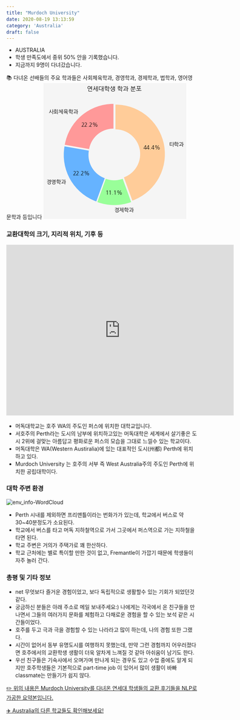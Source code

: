 ```yaml
---
title: "Murdoch University"
date: 2020-08-19 13:13:59
category: 'Australia'
draft: false
---
```



* AUSTRALIA
* 학생 만족도에서 중위 50% 안을 기록했습니다.
* 지금까지 9명이 다녀갔습니다. 

📚 다녀온 선배들의 주요 학과들은 사회체육학과, 경영학과, 경제학과, 법학과, 영어영문학과 등입니다
![department-info](../plots/AU000008.png)
### 교환대학의 크기, 지리적 위치, 기후 등
<iframe
width="600"
height="450"
frameborder="0" style="border:0"
src="https://www.google.com/maps/embed/v1/place?key=AIzaSyC9e1AME-pVmWC4hBpFdu5S4dKzyepa3HQ&q=Murdoch+University&center=-32.071,115.825&zoom=14" allowfullscreen>
</iframe>

* 머독대학교는 호주 WA의 주도인 퍼스에 위치한 대학교입니다.
* 서호주의 Perth라는 도시의 남부에 위치하고있는 머독대학은 세계에서 살기좋은 도시 2위에 걸맞는 아름답고 평화로운 퍼스의 모습을 그대로 느낄수 있는 학교이다.
* 머독대학은 WA(Western Austiralia)에 있는 대표적인 도시(州都) Perth에 위치하고 있다.
* Murdoch University 는 호주의 서부 즉 West Australia주의 주도인 Perth에 위치한 공립대학이다.


### 대학 주변 환경

![env_info-WordCloud](../univ_wordclouds_okt/env_info/AU000008_env_info_okt.png)

* Perth 시내를 제외하면 프리맨틀이라는 번화가가 있는데, 학교에서 버스로 약 30~40분정도가 소요된다.
* 학교에서 버스를 타고 머독 지하철역으로 가서 그곳에서 퍼스역으로 가는 지하철을 타면 된다.
* 학교 주변은 거의가 주택가로 꽤 한산하다.
* 학교 근처에는 별로 특이할 만한 것이 없고, Fremantle이 가깝기 때문에 학생들이 자주 놀러 간다.


### 총평 및 기타 정보 
* net 무엇보다 즐거운 경험이었고, 보다 독립적으로 생활할수 있는 기회가 되었던것 같다.
* 궁금하신 분들은 아래 주소로 메일 보내주세요:) 나에게는 각국에서 온 친구들을 만나면서 그들의 여러가지 문화를 체험하고 다채로운 경험을 할 수 있는 보석 같은 시간들이었다.
* 호주를 두고 극과 극을 경험할 수 있는 나라라고 많이 하는데, 나의 경험 또한 그랬다.
* 시간이 없어서 동부 유명도시를 여행하지 못했는데, 만약 그런 경험까지 어우러졌다면 호주에서의 교환학생 생활이 더욱 알차게 느껴질 것 같아 아쉬움이 남기도 한다.
* 우선 친구들은 기숙사에서 오며가며 만나게 되는 경우도 있고 수업 중에도 알게 되지만 호주학생들은 기본적으로 part-time job 이 있어서 많이 생활이 바빠 classmate는 만들기가 쉽지 않다.


[✏️ 위의 내용은 Murdoch University를 다녀온 연세대 학생들의 교환 후기들을 NLP로 가공한 요약본입니다.](http://oia.yonsei.ac.kr/partner/expReport.asp?ucode=AU000008&bgbn=A)

[✈️ Australia의 다른 학교들도 확인해보세요!](https://yonsei-exchange.netlify.app/?category=Australia)
